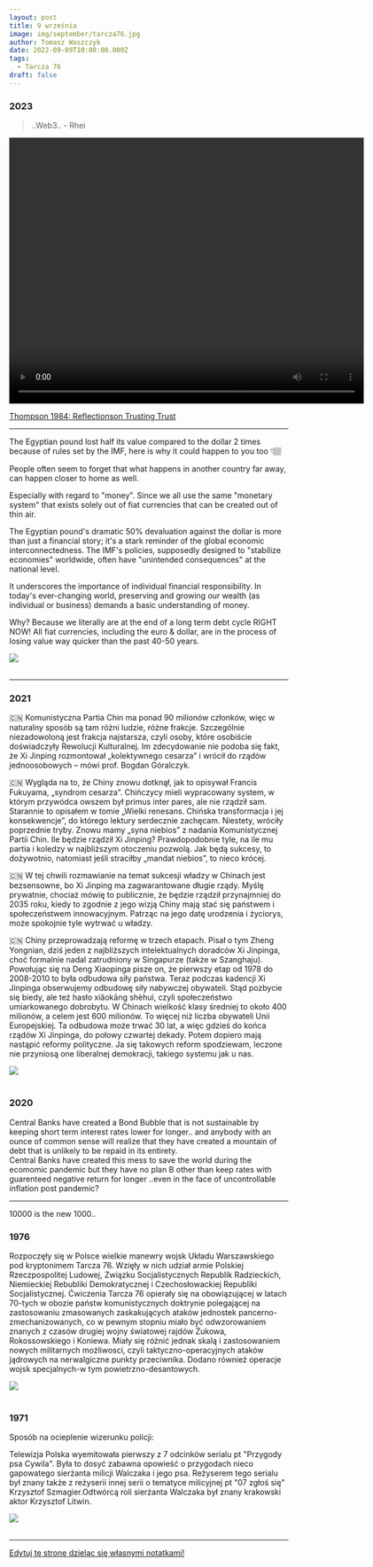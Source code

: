 ```yaml
---
layout: post
title: 9 września
image: img/september/tarcza76.jpg
author: Tomasz Waszczyk
date: 2022-09-09T10:00:00.000Z
tags:
  - Tarcza 76
draft: false
---
```


### 2023

> ..Web3.. - Rhei

<video width="640" height="480" controls>
<source src="./movies/september/web3.mp4" type="video/mp4">
Your browser does not support the video tag.
</video>

<a href="./documents/september/Thompson_1984_ReflectionsonTrustingTrust.pdf" target="_blank">Thompson 1984: Reflectionson Trusting Trust</a>

---

The Egyptian pound lost half its value compared to the dollar 2 times because of rules set by the IMF, here is why it could happen to you too 👇🏽

People often seem to forget that what happens in another country far away, can happen closer to home as well.

Especially with regard to "money".
Since we all use the same "monetary system" that exists solely out of fiat currencies that can be created out of thin air.

The Egyptian pound's dramatic 50% devaluation against the dollar is more than just a financial story; it's a stark reminder of the global economic interconnectedness. The IMF's policies, supposedly designed to "stabilize economies" worldwide, often have "unintended consequences" at the national level.

It underscores the importance of individual financial responsibility. In today's ever-changing world, preserving and growing our wealth (as individual or business) demands a basic understanding of money.

Why? Because we literally are at the end of a long term debt cycle RIGHT NOW! All fiat currencies, including the euro & dollar, are in the process of losing value way quicker than the past 40-50 years.

<img src="./img/september/egypt.jpeg"><br><br>

---

### 2021

🇨🇳 Komunistyczna Partia Chin ma ponad 90 milionów członków, więc w naturalny sposób są tam różni ludzie, różne frakcje. Szczególnie niezadowoloną jest frakcja najstarsza, czyli osoby, które osobiście doświadczyły Rewolucji Kulturalnej. Im zdecydowanie nie podoba się fakt, że Xi Jinping rozmontował „kolektywnego cesarza” i wrócił do rządów jednoosobowych – mówi prof. Bogdan Góralczyk.

🇨🇳 Wygląda na to, że Chiny znowu dotknął, jak to opisywał Francis Fukuyama, „syndrom cesarza”. Chińczycy mieli wypracowany system, w którym przywódca owszem był primus inter pares, ale nie rządził sam. Starannie to opisałem w tomie „Wielki renesans. Chińska transformacja i jej konsekwencje”, do którego lektury serdecznie zachęcam. Niestety, wróciły poprzednie tryby. Znowu mamy „syna niebios” z nadania Komunistycznej Partii Chin. Ile będzie rządził Xi Jinping? Prawdopodobnie tyle, na ile mu partia i koledzy w najbliższym otoczeniu pozwolą. Jak będą sukcesy, to dożywotnio, natomiast jeśli straciłby „mandat niebios”, to nieco krócej.

🇨🇳 W tej chwili rozmawianie na temat sukcesji władzy w Chinach jest bezsensowne, bo Xi Jinping ma zagwarantowane długie rządy. Myślę prywatnie, chociaż mówię to publicznie, że będzie rządził przynajmniej do 2035 roku, kiedy to zgodnie z jego wizją Chiny mają stać się państwem i społeczeństwem innowacyjnym. Patrząc na jego datę urodzenia i życiorys, może spokojnie tyle wytrwać u władzy.

🇨🇳 Chiny przeprowadzają reformę w trzech etapach. Pisał o tym Zheng Yongnian, dziś jeden z najbliższych intelektualnych doradców Xi Jinpinga, choć formalnie nadal zatrudniony w Singapurze (także w Szanghaju). Powołując się na Deng Xiaopinga pisze on, że pierwszy etap od 1978 do 2008-2010 to była odbudowa siły państwa. Teraz podczas kadencji Xi Jinpinga obserwujemy odbudowę siły nabywczej obywateli. Stąd pozbycie się biedy, ale też hasło xiǎokāng shèhuì, czyli społeczeństwo umiarkowanego dobrobytu. W Chinach wielkość klasy średniej to około 400 milionów, a celem jest 600 milionów. To więcej niż liczba obywateli Unii Europejskiej. Ta odbudowa może trwać 30 lat, a więc gdzieś do końca rządów Xi Jinpinga, do połowy czwartej dekady. Potem dopiero mają nastąpić reformy polityczne.  Ja się takowych reform spodziewam, leczone nie przyniosą one liberalnej demokracji, takiego systemu jak u nas.

<img src="./img/september/xi.jpg"><br><br>

### 2020

Central Banks have created a  Bond Bubble that is not sustainable by keeping short term interest rates  lower for longer.. and anybody with an ounce of common sense will  realize that they have created a mountain of debt that is unlikely to be  repaid in its entirety.  
Central Banks have created this mess  to save the world during the ecomomic pandemic but they have no plan B  other than keep rates with guarenteed  negative return  for longer  ..even in the face of  uncontrollable inflation post pandemic?

---

10000 is the new 1000..

### 1976

Rozpoczęły się w Polsce wielkie manewry wojsk Układu Warszawskiego pod kryptonimem Tarcza 76.
Wzięły w nich udział armie Polskiej Rzeczpospolitej Ludowej, Związku Socjalistycznych Republik Radzieckich, Niemieckiej Rebubliki Demokratycznej i Czechosłowackiej Republiki Socjalistycznej.
Ćwiczenia Tarcza 76 opierały się na obowiązującej w latach 70-tych w obozie państw komunistycznych doktrynie polegającej na zastosowaniu zmasowanych zaskakujących ataków jednostek pancerno- zmechanizowanych, co w pewnym stopniu miało być odwzorowaniem znanych z czasów drugiej wojny światowej rajdów Żukowa, Rokossowskiego i Koniewa. Miały się różnić jednak skalą i zastosowaniem nowych militarnych możliwosci, czyli taktyczno-operacyjnych ataków jądrowych na nerwalgiczne punkty przeciwnika. Dodano również operacje wojsk specjalnych-w tym powietrzno-desantowych.

<img src="./img/september/tarcza76.jpg"><br><br>

### 1971

Sposób na ocieplenie wizerunku policji:

Telewizja Polska wyemitowała pierwszy z 7 odcinków serialu pt "Przygody psa Cywila".
Była to dosyć zabawna opowieść o przygodach nieco gapowatego sierżanta milicji Walczaka i jego psa. Reżyserem tego serialu był znany także z reżyserii innej serii o tematyce milicyjnej pt "07 zgłoś się" Krzysztof Szmagier.Odtwórcą roli sierżanta Walczaka był znany krakowski aktor Krzysztof Litwin.

<img src="./img/september/piescywil.jpg"><br><br>

---

<a href="https://github.com/TomaszWaszczyk/historia.waszczyk.com/edit/master/src/content/september-9.md" target="_blank">Edytuj tę stronę dzieląc się własnymi notatkami!</a>
